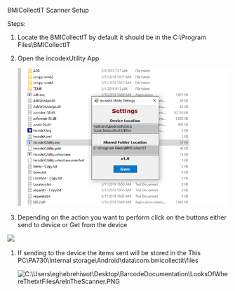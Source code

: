 BMICollectIT Scanner Setup

Steps:

1.  Locate the BMICollectIT by default it should be in the C:\\Program
    Files\\BMICollectIT

2.  Open the incodexUtility App

    ![](IncodexApp.png)

3.  Depending on the action you want to perform click on the buttons either send
    to device or Get from the device

![](media/2392f8b12da89a9af3aa97e060cb68c5.png)

1.  If sending to the device the items sent will be stored in the This
    PC\\PA730\\Internal storage\\Android\\data\\com.bmicollectit\\files

    ![C:\\Users\\eghebrehiwot\\Desktop\\BarcodeDocumentation\\LooksOfWhereThetxtFilesAreInTheScanner.PNG](media/63295efb159d3896e080937b041f6559.png)
